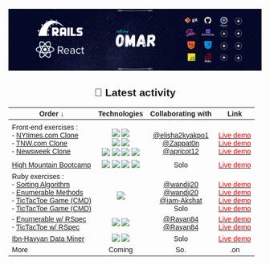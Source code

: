 <style>
#liveDemo {
    color : red;
    text-decoration: none;
}
#liveDemo:hover {
    color : white;
    text-decoration: none;
}
</style>

[![Header](header-rspec.png "Header")]()

<div align="center" style="font-family:Arial; ">

## 💼 Latest activity 

| Order ↓ | Technologies | Collaborating with | Link |
| ------------- |:-------------:|:-----:|:-----:|
| Front-end exercises : <br> - [NYtimes.com Clone](https://github.com/elisha2kyakpo1/New-york-times-Milestone) <br> - [TNW.com Clone](https://github.com/Zappat0n/TNW-clone) <br> - [Newsweek Clone](https://github.com/od-c0d3r/newsweek-clone)  | <br> ![](https://img.shields.io/badge/-HTML-000000) ![](https://img.shields.io/badge/-CSS-lightgray) <br> ![](https://img.shields.io/badge/-HTML5-EA6228) ![](https://img.shields.io/badge/-CSS3-32A2D6) <br> ![](https://img.shields.io/badge/-HTML5-EA6228) ![](https://img.shields.io/badge/-CSS3-32A2D6) ![](https://img.shields.io/badge/-SASS-CF649A) ![](https://img.shields.io/badge/-Bootstrap4-563D7C)  | <br>[@elisha2kyakpo1](https://github.com/elisha2kyakpo1) <br> [@Zappat0n](https://github.com/Zappat0n) <br> [@apricot12](https://github.com/apricot12) | <br> [<span id="liveDemo">Live demo</span>](https://nobbier-pencils.000webhostapp.com/) <br>  [<span id="liveDemo">Live demo</span>](https://zappat0n.github.io/TNW-clone/) <br> [<span id="liveDemo">Live demo</span>](https://od-c0d3r.github.io/newsweek-clone/) |
| [High Mountain Bootcamp](https://github.com/od-c0d3r/highmount) | ![](https://img.shields.io/badge/-HTML5-EA6228) ![](https://img.shields.io/badge/-CSS3-32A2D6) ![](https://img.shields.io/badge/-SASS-CF649A) ![](https://img.shields.io/badge/-Bootstrap4-563D7C) | Solo | [<span id="liveDemo">Live demo</span>](https://od-c0d3r.github.io/highmount/) |
| Ruby exercises : <br> - [Sorting Algorithm](https://github.com/od-c0d3r/bubble-sort)<br> - [Enumerable Methods](https://github.com/wandji20/Enumerables-)<br>- [TicTacToe Game (CMD)](https://github.com/iam-Akshat/ruby-tic-tac-toe)<br>- [TicTacToe Game (CMD)](https://github.com/od-c0d3r/TicTacToe) | <br> ![](https://img.shields.io/badge/-Ruby-880D04)   | <br>[@wandji20](https://github.com/wandji20)<br>[@wandji20](https://github.com/wandji20)<br>[@iam-Akshat](https://github.com/iam-Akshat)<br>Solo | <br> [<span id="liveDemo">Live demo</span>](https://repl.it/@OmarRashad/Project-Bubble-Sorting-Algorithm)<br>[<span id="liveDemo">Live demo</span>](https://repl.it/@OmarRashad/Project-Enumerables)<br>[<span id="liveDemo">Live demo</span>](https://repl.it/@OmarRashad/ruby-tic-tac-toe#READ-ME.md)<br>[<span id="liveDemo">Live demo</span>](https://repl.it/@OmarRashad/TicTacToa-v10#main.rb) |
|- [Enumerable w/ RSpec](https://github.com/od-c0d3r/Enumerables-/tree/adding-tests)<br>- [TicTacToe w/ RSpec](https://github.com/Rayan84/tic-tac-toe/tree/feature/adding_tests) |![](https://img.shields.io/badge/-Ruby-880D04) ![](https://img.shields.io/badge/-RSpec-E44343)|[@Rayan84](https://github.com/Rayan84)<br>[@Rayan84](https://github.com/Rayan84)| [<span id="liveDemo">Live demo</span>](https://repl.it/@OmarRashad/Enumerables-)<br>[<span id="liveDemo">Live demo</span>](https://repl.it/@OmarRashad/tic-tac-toe) |
| [Ibn-Hayyan Data Miner](https://github.com/od-c0d3r/highmount) | ![](https://img.shields.io/badge/-Ruby-880D04) ![](https://img.shields.io/badge/-RSpec-E44343) | Solo | [<span id="liveDemo">Live demo</span>](https://repl.it/@OmarRashad/Ibn-Hayyan-Data-Miner) |
| More  | Coming | So. | .on | 
</div>
